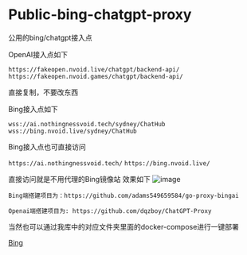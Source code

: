 # Public-bing-chatgpt-proxy
公用的bing/chatgpt接入点

OpenAI接入点如下

`https://fakeopen.nvoid.live/chatgpt/backend-api/`
`https://fakeopen.nvoid.games/chatgpt/backend-api/`

直接复制，不要改东西

Bing接入点如下

`wss://ai.nothingnessvoid.tech/sydney/ChatHub`
`wss://bing.nvoid.live/sydney/ChatHub`

Bing接入点也可直接访问

`https://ai.nothingnessvoid.tech/`
`https://bing.nvoid.live/`

直接访问就是不用代理的Bing镜像站
效果如下
![image](https://github.com/Nothingness-Void/Public-bing-chatgpt-proxy/assets/55913486/a8593471-8346-4059-ab71-1c787fbe62e4)

```
Bing端搭建项目为：https://github.com/adams549659584/go-proxy-bingai

Openai端搭建项目为: https://github.com/dqzboy/ChatGPT-Proxy
```
当然也可以通过我库中的对应文件夹里面的docker-compose进行一键部署

[Bing](https://github.com/Nothingness-Void/Public-bing-chatgpt-proxy/blob/main/go-porxy-bingai/docker-compose.yml)
